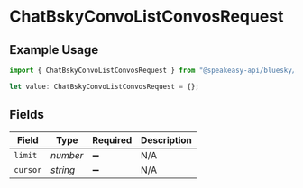 # ChatBskyConvoListConvosRequest

## Example Usage

```typescript
import { ChatBskyConvoListConvosRequest } from "@speakeasy-api/bluesky/models/operations";

let value: ChatBskyConvoListConvosRequest = {};
```

## Fields

| Field              | Type               | Required           | Description        |
| ------------------ | ------------------ | ------------------ | ------------------ |
| `limit`            | *number*           | :heavy_minus_sign: | N/A                |
| `cursor`           | *string*           | :heavy_minus_sign: | N/A                |